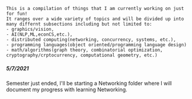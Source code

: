 ```
This is a compilation of things that I am currently working on just for fun! 
It ranges over a wide variety of topics and will be divided up into many differnt subsections including but not limited to:
- graphics/vision, 
- AI(NLP,ML,econCS,etc.), 
- distributed computing(networking, concurrency, systems, etc.), 
- programming languages(object oriented/programming language design)
- math/algorithms(graph theory, combinatorial optimization, cryptography/crptocurrency, computational geometry, etc.)
```

##### 5/7/2021
Semester just ended, I'll be starting a Networking folder where I will document my progress with learning Networking.
